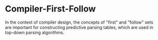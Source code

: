 # Compiler-First-Follow
In the context of compiler design, the concepts of "first" and "follow" sets are important for constructing predictive parsing tables, which are used in top-down parsing algorithms.
